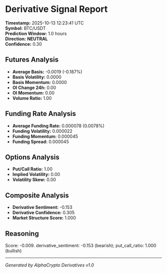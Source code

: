 # Derivative Signal Report

**Timestamp:** 2025-10-13 12:23:41 UTC  
**Symbol:** BTC/USDT  
**Prediction Window:** 1.0 hours  
**Direction:** **NEUTRAL**  
**Confidence:** 0.30

## Futures Analysis
- **Average Basis:** -0.0019 (-0.187%)
- **Basis Volatility:** 0.0000
- **Basis Momentum:** 0.0000
- **OI Change 24h:** 0.00
- **OI Momentum:** 0.00
- **Volume Ratio:** 1.00

## Funding Rate Analysis
- **Average Funding Rate:** 0.000078 (0.0078%)
- **Funding Volatility:** 0.000022
- **Funding Momentum:** 0.000045
- **Funding Spread:** 0.000045

## Options Analysis
- **Put/Call Ratio:** 1.00
- **Implied Volatility:** 0.00
- **Volatility Skew:** 0.00

## Composite Analysis
- **Derivative Sentiment:** -0.153
- **Derivative Confidence:** 0.305
- **Market Structure Score:** 1.000

## Reasoning
Score: -0.009. derivative_sentiment: -0.153 (bearish); put_call_ratio: 1.000 (bullish)

---
*Generated by AlphaCrypto Derivatives v1.0*

